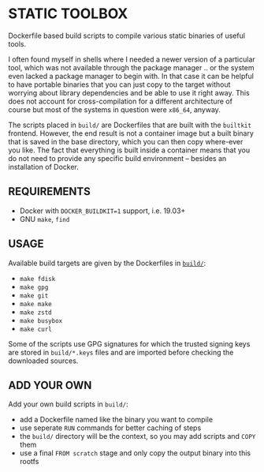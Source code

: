 # STATIC TOOLBOX

Dockerfile based build scripts to compile various static binaries of useful tools.

I often found myself in shells where I needed a newer version of a particular tool,
which was not available through the package manager .. or the system even lacked a
package manager to begin with. In that case it can be helpful to have portable
binaries that you can just copy to the target without worrying about library
dependencies and be able to use it right away. This does not account for cross-compilation
for a different architecture of course but most of the systems in question were
`x86_64`, anyway.

The scripts placed in `build/` are Dockerfiles that are built with the `builtkit`
frontend. However, the end result is not a container image but a built binary that
is saved in the base directory, which you can then copy where-ever you like.
The fact that everything is built inside a container means that you do not need to
provide any specific build environment – besides an installation of Docker.

## REQUIREMENTS

* Docker with `DOCKER_BUILDKIT=1` support, i.e. 19.03+
* GNU `make`, `find`

## USAGE

Available build targets are given by the Dockerfiles in [`build/`](build/):

* `make fdisk`
* `make gpg`
* `make git`
* `make make`
* `make zstd`
* `make busybox`
* `make curl`

Some of the scripts use GPG signatures for which the trusted signing keys are stored
in `build/*.keys` files and are imported before checking the downloaded sources.

## ADD YOUR OWN

Add your own build scripts in `build/`:

- add a Dockerfile named like the binary you want to compile
- use seperate `RUN` commands for better caching of steps
- the `build/` directory will be the context, so you may add scripts and `COPY` them
- use a final `FROM scratch` stage and only copy the output binary into this rootfs
